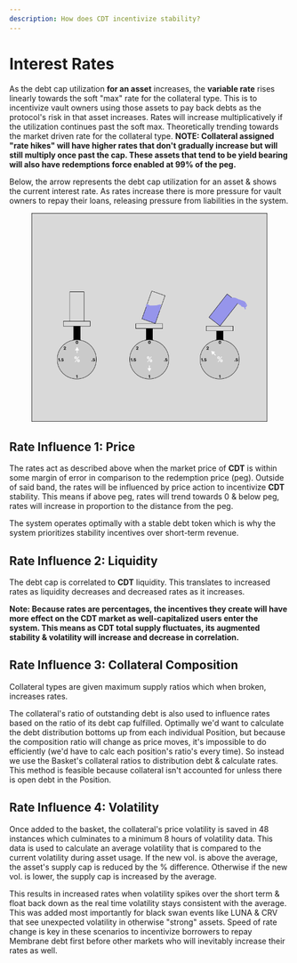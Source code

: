 ```yaml
---
description: How does CDT incentivize stability?
---
```


# Interest Rates

As the debt cap utilization **for an asset** increases, the **variable rate** rises linearly towards the soft  "max" rate for the collateral type. This is to incentivize vault owners using those assets to pay back debts as the protocol's risk in that asset increases. Rates will increase multiplicatively if the utilization continues past the soft max. Theoretically trending towards the market driven rate for the collateral type. **NOTE: Collateral assigned "rate hikes" will have higher rates that don't gradually increase but will still multiply once past the cap. These assets that tend to be yield bearing will also have redemptions force enabled at 99% of the peg.**

Below, the arrow represents the debt cap utilization for an asset & shows the current interest rate. As rates increase there is more pressure for vault owners to repay their loans, releasing pressure from liabilities in the system.

<figure><img src="../../.gitbook/assets/image (4).png" alt=""><figcaption></figcaption></figure>

## **Rate Influence 1: Price**&#x20;

The rates act as described above when the market price of **CDT** is within some margin of error in comparison to the redemption price (peg). Outside of said band, the rates will be influenced by price action to incentivize **CDT** stability. This means if above peg, rates will trend towards 0 & below peg, rates will increase in proportion to the distance from the peg.

The system operates optimally with a stable debt token which is why the system prioritizes stability incentives over short-term revenue.

## Rate Influence 2: Liquidity

The debt cap is correlated to **CDT** liquidity. This translates to increased rates as liquidity decreases and decreased rates as it increases.&#x20;

**Note: Because rates are percentages, the incentives they create will have more effect on the CDT market as well-capitalized users enter the system. This means as CDT total supply fluctuates, its augmented stability & volatility will increase and decrease in correlation.**

## Rate Influence 3: Collateral Composition

Collateral types are given maximum supply ratios which when broken, increases rates.

The collateral's ratio of outstanding debt is also used to influence rates based on the ratio of its debt cap fulfilled. Optimally we'd want to calculate the debt distribution bottoms up from each individual Position, but because the composition ratio will change as price moves, it's impossible to do efficiently (we'd have to calc each position's ratio's every time). So instead we use the Basket's collateral ratios to distribution debt & calculate rates. This method is feasible because collateral isn't accounted for unless there is open debt in the Position.&#x20;

## Rate Influence 4: Volatility&#x20;

Once added to the basket, the collateral's price volatility is saved in 48 instances which culminates to a minimum 8 hours of volatility data. This data is used to calculate an average volatility that is compared to the current volatility during asset usage. If the new vol. is above the average, the asset's supply cap is reduced by the % difference. Otherwise if the new vol. is lower, the supply cap is increased by the average.

This results in increased rates when volatility spikes over the short term & float back down as the real time volatility stays consistent with the average. This was added most importantly for black swan events like LUNA & CRV that see unexpected volatility in otherwise "strong" assets. Speed of rate change is key in these scenarios to incentivize borrowers to repay Membrane debt first before other markets who will inevitably increase their rates as well.

